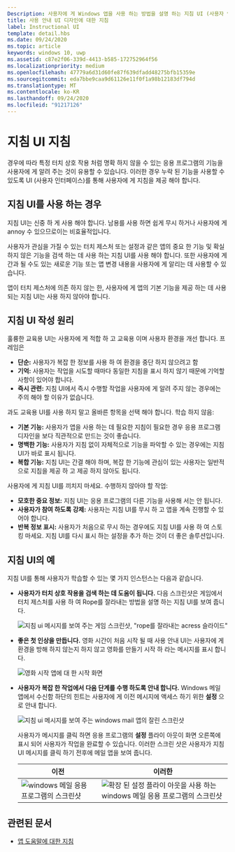 ```yaml
---
Description: 사용자에 게 Windows 앱을 사용 하는 방법을 설명 하는 지침 UI (사용자 인터페이스)를 디자인 합니다.
title: 사용 안내 UI 디자인에 대한 지침
label: Instructional UI
template: detail.hbs
ms.date: 09/24/2020
ms.topic: article
keywords: windows 10, uwp
ms.assetid: c87e2f06-339d-4413-b585-172752964f56
ms.localizationpriority: medium
ms.openlocfilehash: 47779a6d31d60fe87f639dfadd48275bfb15359e
ms.sourcegitcommit: eda7bbe9caa9d61126e11f0f1a98b12183df794d
ms.translationtype: MT
ms.contentlocale: ko-KR
ms.lasthandoff: 09/24/2020
ms.locfileid: "91217126"
---
```

# <a name="instructional-ui-guidelines"></a>지침 UI 지침



경우에 따라 특정 터치 상호 작용 처럼 명확 하지 않을 수 있는 응용 프로그램의 기능을 사용자에 게 알려 주는 것이 유용할 수 있습니다. 이러한 경우 누락 된 기능을 사용할 수 있도록 UI (사용자 인터페이스)를 통해 사용자에 게 지침을 제공 해야 합니다.

## <a name="when-to-use-instructional-ui"></a>지침 UI를 사용 하는 경우

지침 UI는 신중 하 게 사용 해야 합니다. 남용를 사용 하면 쉽게 무시 하거나 사용자에 게 annoy 수 있으므로이는 비효율적입니다.

사용자가 관심을 가질 수 있는 터치 제스처 또는 설정과 같은 앱의 중요 한 기능 및 확실 하지 않은 기능을 검색 하는 데 사용 하는 지침 UI를 사용 해야 합니다. 또한 사용자에 게 간과 될 수도 있는 새로운 기능 또는 앱 변경 내용을 사용자에 게 알리는 데 사용할 수 있습니다.

앱이 터치 제스처에 의존 하지 않는 한, 사용자에 게 앱의 기본 기능을 제공 하는 데 사용 되는 지침 UI는 사용 하지 않아야 합니다.

## <a name="principles-of-writing-instructional-ui"></a>지침 UI 작성 원리

훌륭한 교육용 UI는 사용자에 게 적합 하 고 교육용 이며 사용자 환경을 개선 합니다. 프레임은

-   **단순:** 사용자가 복잡 한 정보를 사용 하 여 환경을 중단 하지 않으려고 함
-   **기억:** 사용자는 작업을 시도할 때마다 동일한 지침을 표시 하지 않기 때문에 기억할 사항이 있어야 합니다.
-   **즉시 관련:** 지침 UI에서 즉시 수행할 작업을 사용자에 게 알려 주지 않는 경우에는 주의 해야 할 이유가 없습니다.

과도 교육용 UI를 사용 하지 말고 올바른 항목을 선택 해야 합니다. 학습 하지 않음:

-   **기본 기능:** 사용자가 앱을 사용 하는 데 필요한 지침이 필요한 경우 응용 프로그램 디자인을 보다 직관적으로 만드는 것이 좋습니다.
-   **명백한 기능:** 사용자가 지침 없이 자체적으로 기능을 파악할 수 있는 경우에는 지침 UI가 바로 표시 됩니다.
-   **복합 기능:** 지침 UI는 간결 해야 하며, 복잡 한 기능에 관심이 있는 사용자는 일반적으로 지침을 제공 하 고 제공 하지 않아도 됩니다.

사용자에 게 지침 UI를 끼치지 마세요. 수행하지 않아야 할 작업:

-   **모호한 중요 정보:** 지침 UI는 응용 프로그램의 다른 기능을 사용해 서는 안 됩니다.
-   **사용자가 참여 하도록 강제:** 사용자는 지침 UI를 무시 하 고 앱을 계속 진행할 수 있어야 합니다.
-   **반복 정보 표시:** 사용자가 처음으로 무시 하는 경우에도 지침 UI를 사용 하 여 스토킹 마세요. 지침 UI를 다시 표시 하는 설정을 추가 하는 것이 더 좋은 솔루션입니다.

## <a name="examples-of-instructional-ui"></a>지침 UI의 예

지침 UI를 통해 사용자가 학습할 수 있는 몇 가지 인스턴스는 다음과 같습니다.

-   **사용자가 터치 상호 작용을 검색 하는 데 도움이 됩니다.** 다음 스크린샷은 게임에서 터치 제스처를 사용 하 여 Rope를 잘라내는 방법을 설명 하는 지침 UI를 보여 줍니다.

    ![지침 ui 메시지를 보여 주는 게임 스크린샷, "rope를 잘라내는 acress 슬라이드"](images/in-game-controls-3.png)

-   **좋은 첫 인상을 만듭니다.** 영화 시간이 처음 시작 될 때 사용 안내 UI는 사용자에 게 환경을 방해 하지 않는지 하지 않고 영화를 만들기 시작 하 라는 메시지를 표시 합니다.

    ![영화 시작 앱에 대 한 시작 화면](images/instructional-ui-movie.png)

-   **사용자가 복잡 한 작업에서 다음 단계를 수행 하도록 안내 합니다.** Windows 메일 앱에서 수신함 하단의 힌트는 사용자에 게 이전 메시지에 액세스 하기 위한 **설정** 으로 안내 합니다.

    ![지침 ui 메시지를 보여 주는 windows mail 앱의 잘린 스크린샷](images/instructional-ui-mail-inbox.png)

    사용자가 메시지를 클릭 하면 응용 프로그램의 **설정** 플라이 아웃이 화면 오른쪽에 표시 되어 사용자가 작업을 완료할 수 있습니다. 이러한 스크린 샷은 사용자가 지침 UI 메시지를 클릭 하기 전후에 메일 앱을 보여 줍니다.

    | 이전                                                               | 이러한                                                                                                        |
    |----------------------------------------------------------------------|--------------------------------------------------------------------------------------------------------------|
    | ![windows 메일 응용 프로그램의 스크린샷](images/instructional-ui-mail.png) | ![확장 된 설정 플라이 아웃을 사용 하는 windows 메일 응용 프로그램의 스크린샷](images/instructional-ui-mail-flyout.png) |

## <a name="related-articles"></a>관련된 문서

* [앱 도움말에 대한 지침](guidelines-for-app-help.md)

